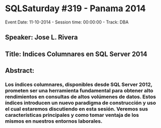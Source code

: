 # SQLSaturday #319 - Panama 2014
Event Date: 11-10-2014 - Session time: 00:00:00 - Track: DBA
## Speaker: Jose L. Rivera
## Title: Indices Columnares en SQL Server 2014
## Abstract:
### Los índices columnares, disponibles desde SQL Server 2012, prometen ser una herramienta fundamental para obtener alto rendimientos en consultas de altos volúmenes de datos. Estos índices introducen un nuevo paradigma de construcción y uso el cual estaremos discutiendo en esta sesión. Veremos sus características principales y como tomar ventaja de los mismos en nuestros entornos laborales.
